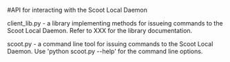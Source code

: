 #API for interacting with the Scoot Local Daemon

client_lib.py - a library implementing methods for issueing commands to the Scoot Local Daemon.  Refer to XXX for the library documentation.


scoot.py - a command line tool for issuing commands to the Scoot Local Daemon.  Use 'python scoot.py --help' for the command line options.
